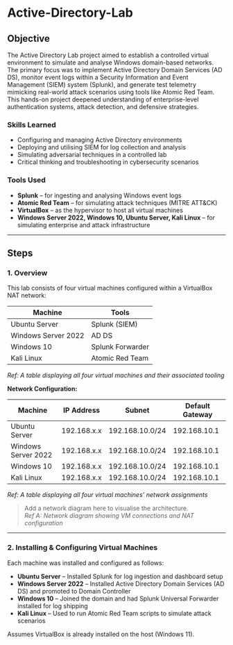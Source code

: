 # Active-Directory-Lab

## Objective

The Active Directory Lab project aimed to establish a controlled virtual environment to simulate and analyse Windows domain-based networks. The primary focus was to implement Active Directory Domain Services (AD DS), monitor event logs within a Security Information and Event Management (SIEM) system (Splunk), and generate test telemetry mimicking real-world attack scenarios using tools like Atomic Red Team. This hands-on project deepened understanding of enterprise-level authentication systems, attack detection, and defensive strategies.

### Skills Learned

- Configuring and managing Active Directory environments  
- Deploying and utilising SIEM for log collection and analysis  
- Simulating adversarial techniques in a controlled lab  
- Critical thinking and troubleshooting in cybersecurity scenarios  

### Tools Used

- **Splunk** – for ingesting and analysing Windows event logs  
- **Atomic Red Team** – for simulating attack techniques (MITRE ATT&CK)  
- **VirtualBox** – as the hypervisor to host all virtual machines  
- **Windows Server 2022, Windows 10, Ubuntu Server, Kali Linux** – for simulating enterprise and attack infrastructure  

---

## Steps

### 1. Overview

This lab consists of four virtual machines configured within a VirtualBox NAT network:

| Machine              | Tools               |
|----------------------|---------------------|
| Ubuntu Server        | Splunk (SIEM)       |
| Windows Server 2022  | AD DS               |
| Windows 10           | Splunk Forwarder    |
| Kali Linux           | Atomic Red Team     |

*Ref: A table displaying all four virtual machines and their associated tooling*

**Network Configuration:**

| Machine              | IP Address | Subnet           | Default Gateway  |
|----------------------|------------|------------------|------------------|
| Ubuntu Server        | 192.168.x.x| 192.168.10.0/24  | 192.168.10.1     |
| Windows Server 2022  | 192.168.x.x| 192.168.10.0/24  | 192.168.10.1     |
| Windows 10           | 192.168.x.x| 192.168.10.0/24  | 192.168.10.1     |
| Kali Linux           | 192.168.x.x| 192.168.10.0/24  | 192.168.10.1     |

*Ref: A table displaying all four virtual machines’ network assignments*

> Add a network diagram here to visualise the architecture.  
> *Ref A: Network diagram showing VM connections and NAT configuration*

---

### 2. Installing & Configuring Virtual Machines

Each machine was installed and configured as follows:

- **Ubuntu Server** – Installed Splunk for log ingestion and dashboard setup  
- **Windows Server 2022** – Installed Active Directory Domain Services (AD DS) and promoted to Domain Controller  
- **Windows 10** – Joined the domain and had Splunk Universal Forwarder installed for log shipping  
- **Kali Linux** – Used to run Atomic Red Team scripts to simulate attack scenarios  

Assumes VirtualBox is already installed on the host (Windows 11).
